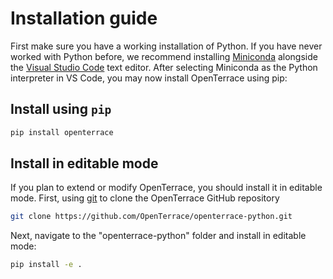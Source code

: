 # Installation guide
First make sure you have a working installation of Python. If you have never worked with Python before, we recommend installing [Miniconda](https://docs.conda.io/en/latest/miniconda.html) alongside the [Visual Studio Code](https://code.visualstudio.com/) text editor. After selecting Miniconda as the Python interpreter in VS Code, you may now install OpenTerrace using pip:

## Install using ``pip``

```bash
pip install openterrace
```

## Install in editable mode

If you plan to extend or modify OpenTerrace, you should install it in editable mode. First, using [git](https://git-scm.com) to clone the OpenTerrace GitHub repository
```bash
git clone https://github.com/OpenTerrace/openterrace-python.git
```
Next, navigate to the "openterrace-python" folder and install in editable mode:
```bash
pip install -e .
```